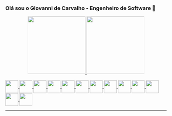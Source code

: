 ### Olá sou o Giovanni de Carvalho - Engenheiro de Software 👋

<div align="center">
  <a href="https://github.com/giocarvalho07">
  <img height="180em" src="https://github-readme-stats.vercel.app/api?username=giocarvalho07&show_icons=true&theme=gruvbox&include_all_commits=true&count_private=true"/>
  <img height="180em" src="https://github-readme-stats.vercel.app/api/top-langs/?username=giocarvalho07&layout=compact&langs_count=7&theme=gruvbox"/>
</div>

  <br>

<div style="display: inline_block">
  
  <img align="center" height="40" width="40" src="https://img.icons8.com/color/48/000000/java-coffee-cup-logo--v1.png"/>
 
  <img align="center" height="40" width="40" src="https://img.icons8.com/color/48/000000/intellij-idea.png"/>
  
  <img align="center" height="40" width="40" src="https://img.icons8.com/fluency/48/javascript.png"/>
  
  <img align="center" height="40" width="40" src="https://img.icons8.com/color/48/000000/bootstrap.png"/>
  
  <img align="center" height="40" width="40" src="https://img.icons8.com/color/48/000000/heroku.png"/>
  
  <img align="center" height="40" width="40" src="https://img.icons8.com/color/48/000000/amazon-web-services.png"/>
  
  <img align="center" height="40" width="40" src="https://img.icons8.com/color/48/000000/python--v1.png"/>

  <img align="center" height="40" width="40" src="https://img.icons8.com/color/48/golang.png"/>

  <img align="center" height="40" width="40" src="https://img.icons8.com/color/48/docker.png"/>

  <img align="center" height="40" width="40" src="https://img.icons8.com/color/48/mysql-logo.png"/>

  <img align="center" height="40" width="40" src="https://img.icons8.com/fluency/48/grafana.png"/>

  <img align="center" height="40" width="40" src="https://img.icons8.com/fluency/48/prometheus-app.png"/>

  <img  align="center" height="40" width="40" src="https://img.icons8.com/color/48/power-bi.png"/>

  <br>
  <hr>
  
</div>
